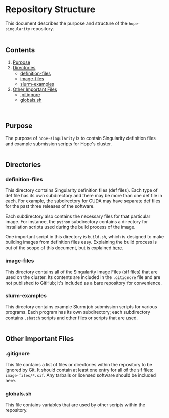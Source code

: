 # Repository Structure
This document describes the purpose and structure of the `hope-singularity` repository.<br><br>

## Contents
1. [Purpose](#purpose)
2. [Directories](#directories)
    + [definition-files](#definition-files)
    + [image-files](#image-files)
    + [slurm-examples](#slurm-examples)
3. [Other Important Files](#other-important-files)
    + [.gitignore](#gitignore)
    + [globals.sh](#globals.sh)
<br>

## Purpose
The purpose of `hope-singularity` is to contain Singularity definition files and example submission scripts for Hope's cluster.
<br><br>

## Directories

### definition-files
This directory contains Singularity definition files (def files). Each type of def file has its own subdirectory and there may be more than one def file in each. For example, the subdirectory for CUDA may have separate def files for the past three releases of the software. 

Each subdirectory also contains the necessary files for that particular image. For instance, the `python` subdirectory contains a directory for installation scripts used during the build process of the image.

One important script in this directory is `build.sh`, which is designed to make building images from definition files easy. Explaining the build process is out of the scope of this document, but is explained [here]().

### image-files
This directory contains all of the Singularity Image Files (sif files) that are used on the cluster. Its contents are included in the `.gitignore` file and are not published to GitHub; it's included as a bare repository for convenience. 

### slurm-examples
This directory contains example Slurm job submission scripts for various programs. Each program has its own subdirectory; each subdirectory contains `.sbatch` scripts and other files or scripts that are used.<br><br>

## Other Important Files

### .gitignore
This file contains a list of files or directories within the repository to be ignored by Git. It should contain at least one entry for all of the sif files: `image-files/*.sif`. Any tarballs or licensed software should be included here.

### globals.sh
This file contains variables that are used by other scripts within the repository.
